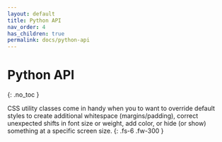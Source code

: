 ```yaml
---
layout: default
title: Python API
nav_order: 4
has_children: true
permalink: docs/python-api
---
```


# Python API
{: .no_toc }

CSS utility classes come in handy when you to want to override default styles to create additional whitespace (margins/padding), correct unexpected shifts in font size or weight, add color, or hide (or show) something at a specific screen size.
{: .fs-6 .fw-300 }